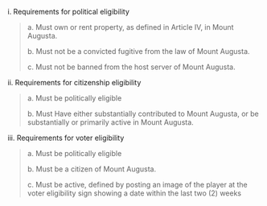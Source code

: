 i. Requirements for political eligibility

> a. Must own or rent property, as defined in Article IV, in Mount Augusta. 
>
> b. Must not be a convicted fugitive from the law of Mount Augusta. 
>
> c. Must not be banned from the host server of Mount Augusta.

ii. Requirements for citizenship eligibility

> a. Must be politically eligible
>
> b. Must Have either substantially contributed to Mount Augusta, or be substantially or primarily active in Mount Augusta. 

iii. Requirements for voter eligibility

> a. Must be politically eligible
>
> b. Must be a citizen of Mount Augusta.
>
> c. Must be active, defined by posting an image of the player at the voter eligibility sign showing a date within the last two (2) weeks
